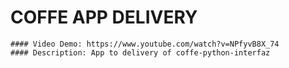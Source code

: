 # COFFE APP DELIVERY
    #### Video Demo: https://www.youtube.com/watch?v=NPfyvB8X_74
    #### Description: App to delivery of coffe-python-interfaz
    

